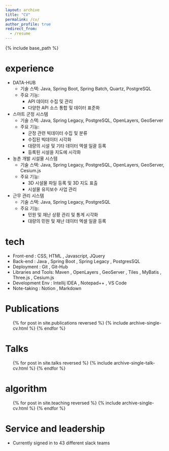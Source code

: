 ```yaml
---
layout: archive
title: "CV"
permalink: /cv/
author_profile: true
redirect_from:
  - /resume
---
```


{% include base_path %}

experience
======
* DATA-HUB
  * 기술 스택: Java, Spring Boot, Spring Batch, Quartz, PostgreSQL
  * 주요 기능:
    * API 데이터 수집 및 관리
    * 다양한 API 소스 통합 및 데이터 표준화
* 스마트 군정 시스템
  * 기술 스택: Java, Spring Legacy, PostgreSQL, OpenLayers, GeoServer
  * 주요 기능:
    * 군정 관련 빅데이터 수집 및 분류
    * 수집된 빅데이터 시각화
    * 대량의 시설 및 기타 데이터 엑셀 일괄 등록
    * 등록된 시설을 지도에 시각화
* 농촌 개발 시설물 시스템
  * 기술 스택: Java, Spring Legacy, PostgreSQL, OpenLayers, GeoServer, Cesium.js
  * 주요 기능:
    * 3D 시설물 파일 등록 및 3D 지도 표출
    * 시설물 유지보수 사업 관리
* 근무 관리 시스템
  * 기술 스택: Java, Spring Legacy, PostgreSQL
  * 주요 기능:
    * 민원 및 재난 상황 관리 및 통계 시각화
    * 대량의 민원 및 재난 데이터 엑셀 일괄 등록

tech
======
* Front-end : CSS, HTML , Javascript, JQuery
* Back-end : Java , Spring Boot , Spring Legacy , PostgresSQL
* Deployment : Git , Git-Hub
* Libraries and Tools: Maven , OpenLayers , GeoServer , Tiles , MyBatis , Three.js  , Cesium.js
* Development Env : Intellij IDEA , Notepad++ , VS Code
* Note-taking : Notion , Markdown 

Publications
======
  <ul>{% for post in site.publications reversed %}
    {% include archive-single-cv.html %}
  {% endfor %}</ul>
  
Talks
======
  <ul>{% for post in site.talks reversed %}
    {% include archive-single-talk-cv.html  %}
  {% endfor %}</ul>

algorithm
======
  <ul>{% for post in site.teaching reversed %}
    {% include archive-single-cv.html %}
  {% endfor %}</ul>
  
Service and leadership
======
* Currently signed in to 43 different slack teams
